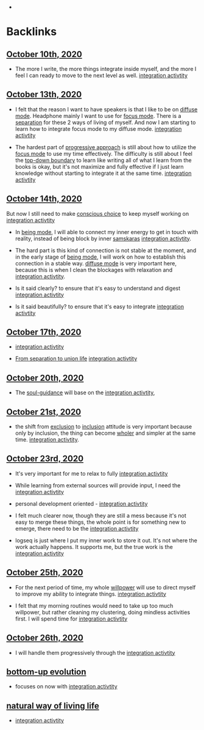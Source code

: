 - 

# Backlinks
## [October 10th, 2020](<October 10th, 2020.md>)
- The more I write, the more things integrate inside myself, and the more I feel I can ready to move to the next level as well. [integration activtity](<integration activtity.md>)

## [October 13th, 2020](<October 13th, 2020.md>)
- I felt that the reason I want to have speakers is that I like to be on [diffuse mode](<diffuse mode.md>). Headphone mainly I want to use for [focus mode](<focus mode.md>). There is a [separation](<separation.md>) for these 2 ways of living of myself. And now I am starting to learn how to integrate focus mode to my diffuse mode. [integration activtity](<integration activtity.md>)

- The hardest part of [progressive approach](<progressive approach.md>) is still about how to utilize the [focus mode](<focus mode.md>) to use my time effectively. The difficulty is still about I feel the [top-down boundary](<top-down boundary.md>) to learn like writing all of what I learn from the books is okay, but it's not maximize and fully effective if I just learn knowledge without starting to integrate it at the same time. [integration activtity](<integration activtity.md>)

## [October 14th, 2020](<October 14th, 2020.md>)
But now I still need to make [conscious choice](<conscious choice.md>) to keep myself working on [integration activtity](<integration activtity.md>)

- In [being mode](<being mode.md>), I will able to connect my inner energy to get in touch with reality, instead of being block by inner [samskaras](<samskaras.md>) [integration activtity](<integration activtity.md>).

- The hard part is this kind of connection is not stable at the moment, and in the early stage of [being mode](<being mode.md>), I will work on how to establish this connection in a stable way. [diffuse mode](<diffuse mode.md>) is very important here, because this is when I clean the blockages with relaxation and [integration activtity](<integration activtity.md>).

- Is it said clearly?  to ensure that it's easy to understand and digest [integration activtity](<integration activtity.md>)

- Is it said beautifully? to ensure that it's easy to integrate [integration activtity](<integration activtity.md>)

## [October 17th, 2020](<October 17th, 2020.md>)
- [integration activtity](<integration activtity.md>)

- [From separation to union life](<From separation to union life.md>) [integration activtity](<integration activtity.md>)

## [October 20th, 2020](<October 20th, 2020.md>)
- The [soul-guidance](<soul-guidance.md>) will base on the [integration activtity](<integration activtity.md>),

## [October 21st, 2020](<October 21st, 2020.md>)
- the shift from [exclusion](<exclusion.md>) to [inclusion](<inclusion.md>) attitude is very important because only by inclusion, the thing can become [wholer](<wholer.md>) and simpler at the same time. [integration activtity](<integration activtity.md>).

## [October 23rd, 2020](<October 23rd, 2020.md>)
- It's very important for me to relax to fully [integration activtity](<integration activtity.md>)

- While learning from external sources will provide input, I need the [integration activtity](<integration activtity.md>)

- personal development oriented - [integration activtity](<integration activtity.md>)

- I felt much clearer now, though they are still a mess because it's not easy to merge these things, the whole point is for something new to emerge, there need to be the [integration activtity](<integration activtity.md>)

- logseq is just where I put my inner work to store it out. It's not where the work actually happens. It supports me, but the true work is the [integration activtity](<integration activtity.md>)

## [October 25th, 2020](<October 25th, 2020.md>)
- For the next period of time, my whole [willpower](<willpower.md>) will use to direct myself to improve my ability to integrate things. [integration activtity](<integration activtity.md>)

- I felt that my morning routines would need to take up too much willpower, but rather cleaning my clustering, doing mindless activities first. I will spend time for [integration activtity](<integration activtity.md>)

## [October 26th, 2020](<October 26th, 2020.md>)
- I will handle them progressively through the [integration activtity](<integration activtity.md>)

## [bottom-up evolution](<bottom-up evolution.md>)
- focuses on now with [integration activtity](<integration activtity.md>)

## [natural way of living life](<natural way of living life.md>)
- [integration activtity](<integration activtity.md>)

